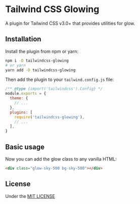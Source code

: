# Tailwind CSS Glowing

A plugin for Tailwind CSS v3.0+ that provides utilities for glow.

## Installation

Install the plugin from npm or yarn:

```bash
npm i -D tailwindcss-glowing
# or yarn
yarn add -D tailwindcss-glowing
```

Then add the plugin to your `tailwind.config.js` file:

```js
/** @type {import('tailwindcss').Config} */
module.exports = {
  theme: {
    // ...
  },
  plugins: [
    require('tailwindcss-glowing'),
    // ...
  ],
}
```

## Basic usage

Now you can add the glow class to any vanilla HTML:

```html
<div class="glow-sky-500 bg-sky-500"></div>
```

## License

Under the [MIT LICENSE](LICENSE.md)
